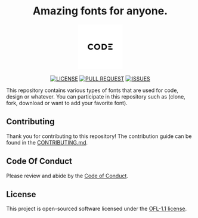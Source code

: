 <h1 align="center">Amazing fonts for anyone.</h1> 

<p align="center">
  <img src="./assets/img/logo.png" alt="logo" width="120px" height="120px"/>
</p>

<p align="center">
    <a href="https://github.com/novalramdhani/code-fonts/blob/main/LICENSE"><img alt="LICENSE" src="https://img.shields.io/github/license/novalramdhani/code-fonts"></a>
    <a href="https://github.com/novalramdhani/code-fonts/pulls"><img alt="PULL REQUEST" src="https://img.shields.io/github/issues-pr/novalramdhani/code-fonts"></a>
    <a href="https://github.com/novalramdhani/code-fonts/issues"><img alt="ISSUES" src="https://img.shields.io/github/issues/novalramdhani/code-fonts"></a>
</p>

This repository contains various types of fonts that are used for code, design or whatever. You can participate in this repository such as (clone, fork, download or want to add your favorite font).

## Contributing
Thank you for contributing to this repository! The contribution guide can be found in the [CONTRIBUTING.md]().

## Code Of Conduct
Please review and abide by the [Code of Conduct]().

## License
This project is open-sourced software licensed under the [OFL-1.1 license](https://opensource.org/licenses/OFL-1.1).